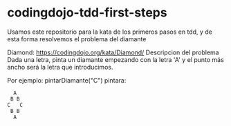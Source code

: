 # codingdojo-tdd-first-steps
Usamos este repositorio para la kata de los primeros pasos en tdd, y de esta forma resolvemos el problema del diamante

Diamond: https://codingdojo.org/kata/Diamond/
Descripcion del problema
Dada una letra, pinta un diamante empezando con la letra 'A' y el punto más ancho será la letra que introducimos. 

Por ejemplo: pintarDiamante("C") pintara:

<pre><code>  A
 B B
C   C
 B B
  A
</code></pre>
